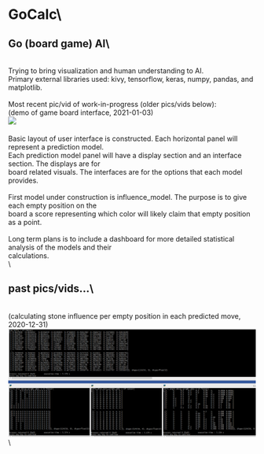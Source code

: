 # GoCalc\
## Go (board game) AI\
\
Trying to bring visualization and human understanding to AI.\
Primary external libraries used:  kivy, tensorflow, keras, numpy, pandas, and matplotlib.\
\
Most recent pic/vid of work-in-progress (older pics/vids below):\
(demo of game board interface, 2021-01-03)\
![](readme_vid01.gif)\
\
Basic layout of user interface is constructed.  Each horizontal panel will represent a prediction model.\
Each prediction model panel will have a display section and an interface section.  The displays are for\
board related visuals.  The interfaces are for the options that each model provides.\
\
First model under construction is influence_model.  The purpose is to give each empty position on the\
board a score representing which color will likely claim that empty position as a point.\
\
Long term plans is to include a dashboard for more detailed statistical analysis of the models and their\
calculations.\
\
## past pics/vids...\
\
(calculating stone influence per empty position in each predicted move, 2020-12-31)\
![](readme_pic01.PNG)\